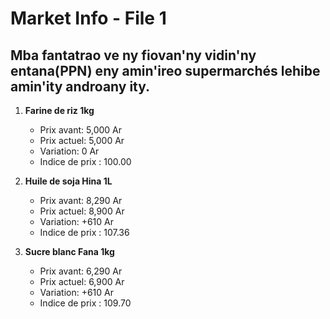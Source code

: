 # Market Info - File 1

## Mba fantatrao ve ny fiovan'ny vidin'ny entana(PPN) eny amin'ireo supermarchés lehibe amin'ity androany ity.

1. **Farine de riz 1kg**
   - Prix avant: 5,000 Ar
   - Prix actuel: 5,000 Ar
   - Variation: 0 Ar
   - Indice de prix : 100.00

2. **Huile de soja Hina 1L**
   - Prix avant: 8,290 Ar
   - Prix actuel: 8,900 Ar
   - Variation: +610 Ar
   - Indice de prix : 107.36

3. **Sucre blanc Fana 1kg**
   - Prix avant: 6,290 Ar
   - Prix actuel: 6,900 Ar
   - Variation: +610 Ar
   - Indice de prix : 109.70

